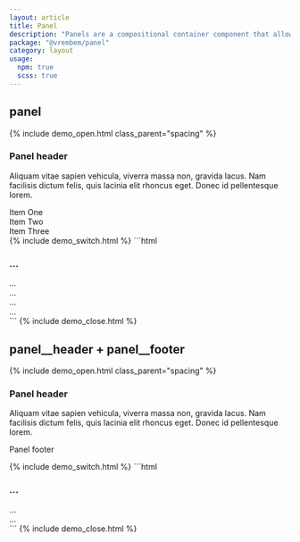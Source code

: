 ```yaml
---
layout: article
title: Panel
description: "Panels are a compositional container component that allows you to wrap and theme groups of content."
package: "@vrembem/panel"
category: layout
usage:
  npm: true
  scss: true
---
```


## panel

{% include demo_open.html class_parent="spacing" %}
<div class="panel">
  <div class="panel__section spacing_sm">
    <h3 class="panel__title">Panel header</h3>
    <p>Aliquam vitae sapien vehicula, viverra massa non, gravida lacus. Nam facilisis dictum felis, quis lacinia elit rhoncus eget. Donec id pellentesque lorem.</p>
  </div>
</div>
<div class="panel">
  <div class="panel__section">
    Item One
  </div>
  <div class="panel__section">
    Item Two
  </div>
  <div class="panel__section">
    Item Three
  </div>
</div>
{% include demo_switch.html %}
```html
<div class="panel">
  <div class="panel__section">
    <h3 class="panel__title">...</h3>
    ...
  </div>
</div>

<div class="panel">
  <div class="panel__section">
    ...
  </div>
  <div class="panel__section">
    ...
  </div>
  <div class="panel__section">
    ...
  </div>
</div>
```
{% include demo_close.html %}

## panel__header + panel__footer

{% include demo_open.html class_parent="spacing" %}
<div class="panel">
  <div class="panel__header">
    <h3 class="panel__title">Panel header</h3>
  </div>
  <div class="panel__section">
    <p>Aliquam vitae sapien vehicula, viverra massa non, gravida lacus. Nam facilisis dictum felis, quis lacinia elit rhoncus eget. Donec id pellentesque lorem.</p>
  </div>
  <div class="panel__footer">
    <p>Panel footer</p>
  </div>
</div>
{% include demo_switch.html %}
```html
<div class="panel">
  <div class="panel__header">
    <h3 class="panel__title">...</h3>
  </div>
  <div class="panel__section">
    ...
  </div>
  <div class="panel__footer">
    ...
  </div>
</div>
```
{% include demo_close.html %}
